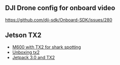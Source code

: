 ## DJI Drone config for onboard video
https://github.com/dji-sdk/Onboard-SDK/issues/280


## Jetson TX2
-	[M600 with TX2 for shark spotting](https://www.youtube.com/watch?v=GF_M4XB--UQ)
-	[Unboxing tx2](https://www.youtube.com/watch?v=kl2rMlHde4k )
- [Jetpack 3.0 and TX2](https://www.youtube.com/watch?v=D7lkth34rgM)
